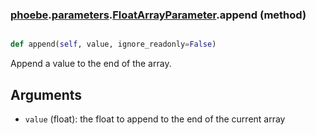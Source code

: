### [phoebe](phoebe.md).[parameters](phoebe.parameters.md).[FloatArrayParameter](phoebe.parameters.FloatArrayParameter.md).append (method)


```py

def append(self, value, ignore_readonly=False)

```



Append a value to the end of the array.

Arguments
---------
* `value` (float): the float to append to the end of the current array

